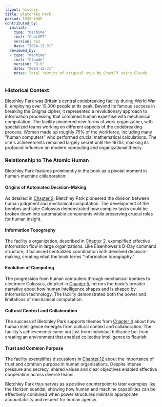```yaml
---
layout: history
title: Bletchley Park
period: 1939–1945
contributed_by:
  initial:
    type: "machine"
    tool: "ChatGPT"
    version: 4o1
    date: "2024-12-01"
  reviewed_by:
  - type: "machine"
    tool: "Claude"
    version: "3.5"
    date: "2024-12-31"
    notes: Total rewrite of original stub by ChatGPT using Claude.
---
```


<div class="machine-commentary" markdown=1>

### Historical Context

Bletchley Park was Britain's central codebreaking facility during World War II, employing over 10,000 people at its peak. Beyond its famous success in breaking the Enigma cipher, it represented a revolutionary approach to information processing that combined human expertise with mechanical computation. The facility pioneered new forms of work organization, with specialized teams working on different aspects of the codebreaking process. Women made up roughly 75% of the workforce, including many "human computers" who performed crucial mathematical calculations. The site's achievements remained largely secret until the 1970s, masking its profound influence on modern computing and organizational theory.

### Relationship to The Atomic Human

Bletchley Park features prominently in the book as a pivotal moment in human-machine collaboration:

#### Origins of Automated Decision-Making
As detailed in [Chapter 2](/chapters/02-automatons/), Bletchley Park pioneered the division between human judgment and mechanical computation. The development of the bombes and later Colossus demonstrated how complex tasks could be broken down into automatable components while preserving crucial roles for human insight.

#### Information Topography
The facility's organization, described in [Chapter 2](/chapters/02-automatons/), exemplified effective information flow in large organizations. Like Eisenhower's D-Day command structure, it balanced centralized coordination with devolved decision-making, creating what the book terms "information topography."

#### Evolution of Computing
The progression from human computers through mechanical bombes to electronic Colossus, detailed in [Chapter 5](/chapters/05-enlightenment/), mirrors the book's broader narrative about how human intelligence shapes and is shaped by information technology. The facility demonstrated both the power and limitations of mechanical computation.

#### Cultural Context and Collaboration
The success of Bletchley Park supports themes from [Chapter 4](/chapters/04-persistence/) about how human intelligence emerges from cultural context and collaboration. The facility's achievements came not just from individual brilliance but from creating an environment that enabled collective intelligence to flourish.

#### Trust and Common Purpose
The facility exemplifies discussions in [Chapter 12](/chapters/12-trust/) about the importance of trust and common purpose in human organizations. Despite intense pressure and secrecy, shared values and clear objectives enabled effective cooperation across diverse teams.

Bletchley Park thus serves as a positive counterpoint to later examples like the Horizon scandal, showing how human and machine capabilities can be effectively combined when power structures maintain appropriate accountability and respect for human agency.

</div>
